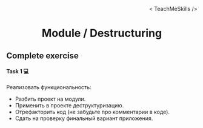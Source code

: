 <p align='right'>< TeachMeSkills /></p>
<h1 align='center'>Module / Destructuring</h1>

## Complete exercise

#### Task 1 💻

Реализовать функциональность:

+ Разбить проект на модули.
+ Применить в проекте деструктуризацию.
+ Отрефакторить код (не забудьте про комментарии в коде).
+ Сдать на проверку финальный вариант приложения.


